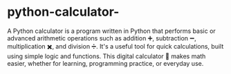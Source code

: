 # python-calculator-
A Python calculator is a program written in Python that performs basic or advanced arithmetic operations such as addition ➕, subtraction ➖, multiplication ✖️, and division ➗. It's a useful tool for quick calculations, built using simple logic and functions. This digital calculator 🧮 makes math easier, whether for learning, programming practice, or everyday use.
